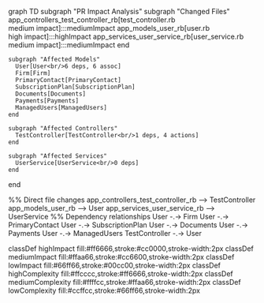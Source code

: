 graph TD
  subgraph "PR Impact Analysis"
    subgraph "Changed Files"
      app_controllers_test_controller_rb[test_controller.rb<br/>medium impact]:::mediumImpact
      app_models_user_rb[user.rb<br/>high impact]:::highImpact
      app_services_user_service_rb[user_service.rb<br/>medium impact]:::mediumImpact
    end

    subgraph "Affected Models"
      User[User<br/>6 deps, 6 assoc]
      Firm[Firm]
      PrimaryContact[PrimaryContact]
      SubscriptionPlan[SubscriptionPlan]
      Documents[Documents]
      Payments[Payments]
      ManagedUsers[ManagedUsers]
    end

    subgraph "Affected Controllers"
      TestController[TestController<br/>1 deps, 4 actions]
    end

    subgraph "Affected Services"
      UserService[UserService<br/>0 deps]
    end

  end

  %% Direct file changes
  app_controllers_test_controller_rb --> TestController
  app_models_user_rb --> User
  app_services_user_service_rb --> UserService
  %% Dependency relationships
  User -.-> Firm
  User -.-> PrimaryContact
  User -.-> SubscriptionPlan
  User -.-> Documents
  User -.-> Payments
  User -.-> ManagedUsers
  TestController -.-> User

  classDef highImpact fill:#ff6666,stroke:#cc0000,stroke-width:2px
  classDef mediumImpact fill:#ffaa66,stroke:#cc6600,stroke-width:2px
  classDef lowImpact fill:#66ff66,stroke:#00cc00,stroke-width:2px
  classDef highComplexity fill:#ffcccc,stroke:#ff6666,stroke-width:2px
  classDef mediumComplexity fill:#ffffcc,stroke:#ffaa66,stroke-width:2px
  classDef lowComplexity fill:#ccffcc,stroke:#66ff66,stroke-width:2px
